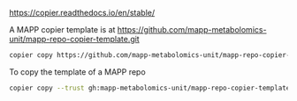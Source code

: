 

https://copier.readthedocs.io/en/stable/

A MAPP copier template is at https://github.com/mapp-metabolomics-unit/mapp-repo-copier-template.git

```bash
copier copy https://github.com/mapp-metabolomics-unit/mapp-repo-copier-template.git ./test-copier-repo
```

To copy the template of a MAPP repo

```bash
copier copy --trust gh:mapp-metabolomics-unit/mapp-repo-copier-template ~/git_repos/mapp-metabolomics-unit/name-of-group
```